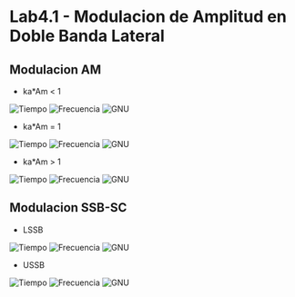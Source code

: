 # Lab4.1 - Modulacion de Amplitud en Doble Banda Lateral

## Modulacion AM

- ka*Am < 1

![Tiempo](https://user-images.githubusercontent.com/62948474/189462003-90a16430-eb0e-4ca7-93fa-7f00e0ab080b.jpeg)
![Frecuencia](https://user-images.githubusercontent.com/62948474/189462258-1546174e-c368-496d-bb22-15e96eeb1d17.jpeg)
![GNU](https://user-images.githubusercontent.com/62948474/189462266-d99a5195-fa46-4da5-b534-024d378b1e86.png)

- ka*Am = 1

![Tiempo](https://user-images.githubusercontent.com/62948474/189462296-c76f0d1d-8610-462d-b46d-90a1c4ce0b36.jpeg)
![Frecuencia](https://user-images.githubusercontent.com/62948474/189462293-8320d985-bf8d-468a-a33d-7240a583e160.jpeg)
![GNU](https://user-images.githubusercontent.com/62948474/189462295-47d94b4f-d387-4859-a376-7f48c941cfff.png)

- ka*Am > 1

![Tiempo](https://user-images.githubusercontent.com/62948474/189462325-70d0f647-5162-437f-90c2-24f8e3885755.jpeg)
![Frecuencia](https://user-images.githubusercontent.com/62948474/189462323-ef0f2ed9-5a96-4c0d-851f-19570912e7a4.jpeg)
![GNU](https://user-images.githubusercontent.com/62948474/189462324-62e5e657-67c7-4613-8ab7-cca716239dac.png)

## Modulacion SSB-SC

- LSSB

![Tiempo]()
![Frecuencia]()
![GNU]()

- USSB

![Tiempo]()
![Frecuencia]()
![GNU]()
